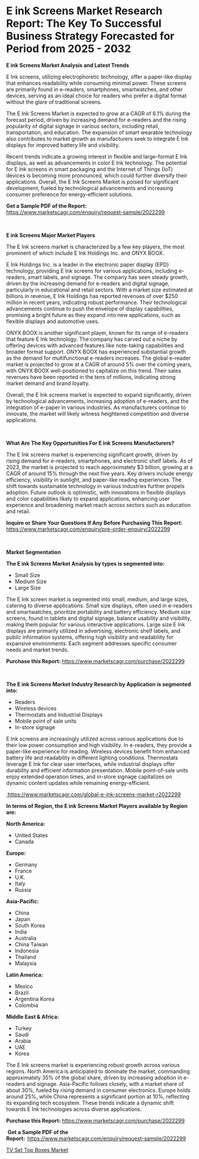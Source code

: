<p><h1>E ink Screens Market Research Report: The Key To Successful Business Strategy Forecasted for Period from 2025 - 2032</h1></p><p><strong>E ink Screens Market Analysis and Latest Trends</strong></p>
<p><p>E Ink screens, utilizing electrophoretic technology, offer a paper-like display that enhances readability while consuming minimal power. These screens are primarily found in e-readers, smartphones, smartwatches, and other devices, serving as an ideal choice for readers who prefer a digital format without the glare of traditional screens.</p><p>The E Ink Screens Market is expected to grow at a CAGR of 6.1% during the forecast period, driven by increasing demand for e-readers and the rising popularity of digital signage in various sectors, including retail, transportation, and education. The expansion of smart wearable technology also contributes to market growth as manufacturers seek to integrate E Ink displays for improved battery life and visibility.</p><p>Recent trends indicate a growing interest in flexible and large-format E Ink displays, as well as advancements in color E Ink technology. The potential for E Ink screens in smart packaging and the Internet of Things (IoT) devices is becoming more pronounced, which could further diversify their applications. Overall, the E Ink Screens Market is poised for significant development, fueled by technological advancements and increasing consumer preference for energy-efficient solutions.</p></p>
<p><strong>Get a Sample PDF of the Report:&nbsp;</strong> <a href="https://www.marketscagr.com/enquiry/request-sample/2022299?utm_campaign=2471&utm_medium=2&utm_source=Github&utm_content=ia&utm_term=06042025&utm_id=e-ink-screens">https://www.marketscagr.com/enquiry/request-sample/2022299</a></p>
<p>&nbsp;</p>
<p><strong>E ink Screens Major Market Players</strong></p>
<p><p>The E Ink screens market is characterized by a few key players, the most prominent of which include E Ink Holdings Inc. and ONYX BOOX. </p><p>E Ink Holdings Inc. is a leader in the electronic paper display (EPD) technology, providing E Ink screens for various applications, including e-readers, smart labels, and signage. The company has seen steady growth, driven by the increasing demand for e-readers and digital signage, particularly in educational and retail sectors. With a market size estimated at billions in revenue, E Ink Holdings has reported revenues of over $250 million in recent years, indicating robust performance. Their technological advancements continue to push the envelope of display capabilities, promising a bright future as they expand into new applications, such as flexible displays and automotive uses.</p><p>ONYX BOOX is another significant player, known for its range of e-readers that feature E Ink technology. The company has carved out a niche by offering devices with advanced features like note-taking capabilities and broader format support. ONYX BOOX has experienced substantial growth as the demand for multifunctional e-readers increases. The global e-reader market is projected to grow at a CAGR of around 5% over the coming years, with ONYX BOOX well-positioned to capitalize on this trend. Their sales revenues have been reported in the tens of millions, indicating strong market demand and brand loyalty.</p><p>Overall, the E Ink screens market is expected to expand significantly, driven by technological advancements, increasing adoption of e-readers, and the integration of e-paper in various industries. As manufacturers continue to innovate, the market will likely witness heightened competition and diverse applications.</p></p>
<p>&nbsp;</p>
<p><strong>What Are The Key Opportunities For E ink Screens Manufacturers?</strong></p>
<p><p>The E Ink screens market is experiencing significant growth, driven by rising demand for e-readers, smartphones, and electronic shelf labels. As of 2023, the market is projected to reach approximately $3 billion, growing at a CAGR of around 15% through the next five years. Key drivers include energy efficiency, visibility in sunlight, and paper-like reading experiences. The shift towards sustainable technology in various industries further propels adoption. Future outlook is optimistic, with innovations in flexible displays and color capabilities likely to expand applications, enhancing user experience and broadening market reach across sectors such as education and retail.</p></p>
<p><strong>Inquire or Share Your Questions If Any Before Purchasing This Report:</strong> <a href="https://www.marketscagr.com/enquiry/pre-order-enquiry/2022299?utm_campaign=2471&utm_medium=2&utm_source=Github&utm_content=ia&utm_term=06042025&utm_id=e-ink-screens">https://www.marketscagr.com/enquiry/pre-order-enquiry/2022299</a></p>
<p>&nbsp;</p>
<p><strong>Market Segmentation</strong></p>
<p><strong>The E ink Screens Market Analysis by types is segmented into:</strong></p>
<p><ul><li>Small Size</li><li>Medium Size</li><li>Large Size</li></ul></p>
<p><p>The E Ink screen market is segmented into small, medium, and large sizes, catering to diverse applications. Small size displays, often used in e-readers and smartwatches, prioritize portability and battery efficiency. Medium size screens, found in tablets and digital signage, balance usability and visibility, making them popular for various interactive applications. Large size E Ink displays are primarily utilized in advertising, electronic shelf labels, and public information systems, offering high visibility and readability for expansive environments. Each segment addresses specific consumer needs and market trends.</p></p>
<p><strong>Purchase this Report:&nbsp;</strong><a href="https://www.marketscagr.com/purchase/2022299?utm_campaign=2471&utm_medium=2&utm_source=Github&utm_content=ia&utm_term=06042025&utm_id=e-ink-screens">https://www.marketscagr.com/purchase/2022299</a></p>
<p>&nbsp;</p>
<p><strong>The E ink Screens Market Industry Research by Application is segmented into:</strong></p>
<p><ul><li>Readers</li><li>Wireless devices</li><li>Thermostats and Industrial Displays</li><li>Mobile point of sale units</li><li>In-store signage</li></ul></p>
<p><p>E Ink screens are increasingly utilized across various applications due to their low power consumption and high visibility. In e-readers, they provide a paper-like experience for reading. Wireless devices benefit from enhanced battery life and readability in different lighting conditions. Thermostats leverage E Ink for clear user interfaces, while industrial displays offer durability and efficient information presentation. Mobile point-of-sale units enjoy extended operation times, and in-store signage capitalizes on dynamic content updates while remaining energy-efficient.</p></p>
<p><a href="https://www.marketscagr.com/global-e-ink-screens-market-r2022299?utm_campaign=2471&utm_medium=2&utm_source=Github&utm_content=ia&utm_term=06042025&utm_id=e-ink-screens">&nbsp;https://www.marketscagr.com/global-e-ink-screens-market-r2022299</a></p>
<p><strong>In terms of Region, the E ink Screens Market Players available by Region are:</strong></p>
<p>
    <p> <strong> North America: </strong>
        <ul>
            <li>United States</li>
            <li>Canada</li>
        </ul>
        </p> 
    <p> <strong> Europe: </strong>
        <ul>
            <li>Germany</li>
            <li>France</li>
            <li>U.K.</li>
            <li>Italy</li>
            <li>Russia</li>
        </ul>
        </p> 
    <p> <strong> Asia-Pacific: </strong>
        <ul>
            <li>China</li>
            <li>Japan</li>
            <li>South Korea</li>
            <li>India</li>
            <li>Australia</li>
            <li>China Taiwan</li>
            <li>Indonesia</li>
            <li>Thailand</li>
            <li>Malaysia</li>
        </ul>
        </p> 
    <p> <strong> Latin America: </strong>
        <ul>
            <li>Mexico</li>
            <li>Brazil</li>
            <li>Argentina Korea</li>
            <li>Colombia</li>
        </ul>
        </p> 
    <p> <strong> Middle East & Africa: </strong>
        <ul>
            <li>Turkey</li>
            <li>Saudi</li>
            <li>Arabia</li>
            <li>UAE</li>
            <li>Korea</li>
        </ul>
    </p>
    </p>
<p><p>The E Ink screens market is experiencing robust growth across various regions. North America is anticipated to dominate the market, commanding approximately 35% of the global share, driven by increasing adoption in e-readers and signage. Asia-Pacific follows closely, with a market share of about 30%, fueled by rising demand in consumer electronics. Europe holds around 25%, while China represents a significant portion at 10%, reflecting its expanding tech ecosystem. These trends indicate a dynamic shift towards E Ink technologies across diverse applications.</p></p>
<p><strong>Purchase this Report: </strong><a href="https://www.marketscagr.com/purchase/2022299?utm_campaign=2471&utm_medium=2&utm_source=Github&utm_content=ia&utm_term=06042025&utm_id=e-ink-screens">https://www.marketscagr.com/purchase/2022299</a></p>
<p>&nbsp;<strong>Get a Sample PDF of the Report:&nbsp;&nbsp;</strong><a href="https://www.marketscagr.com/enquiry/request-sample/2022299?utm_campaign=2471&utm_medium=2&utm_source=Github&utm_content=ia&utm_term=06042025&utm_id=e-ink-screens">https://www.marketscagr.com/enquiry/request-sample/2022299</a></p>
<p><strong></strong></p>
<p><p><a href="https://github.com/krinerstormy331/Market-Research-Report-List-1/blob/main/tv-set-top-boxes-market.md?utm_campaign=2471&utm_medium=2&utm_source=Github&utm_content=ia&utm_term=06042025&utm_id=e-ink-screens">TV Set Top Boxes Market</a></p></p>
